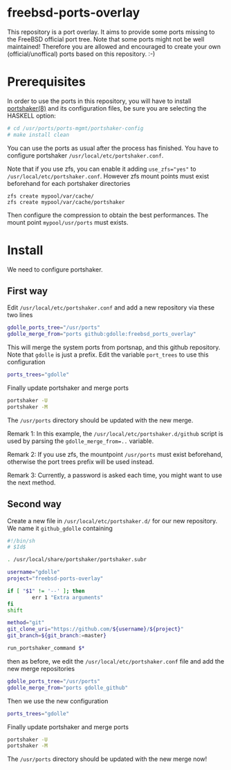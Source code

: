 # freebsd-ports-overlay

This repository is a port overlay. It aims to provide some ports missing to the FreeBSD official port tree. 
Note that some ports might not be well maintained!
Therefore you are allowed and encouraged to create your own (official/unoffical) ports based on this repository. :-)

# Prerequisites

In order to use the ports in this repository, you will have to install [portshaker(8)](http://www.freshports.org/ports-mgmt/portshaker/) and its configuration files, be sure you are selecting the HASKELL option:

```sh
# cd /usr/ports/ports-mgmt/portshaker-config
# make install clean
```

You can use the ports as usual after the process has finished.
You have to configure portshaker `/usr/local/etc/portshaker.conf`.

Note that if you use zfs, you can enable it adding `use_zfs="yes"` to `/usr/local/etc/portshaker.conf`. However
zfs mount points must exist beforehand for each portshaker directories

```
zfs create mypool/var/cache/
zfs create mypool/var/cache/portshaker
```
Then configure the compression to obtain the best performances.
The mount point `mypool/usr/ports` must exists.

# Install

We need to configure portshaker.

## First way 

Edit `/usr/local/etc/portshaker.conf`  and add a new repository via these two lines
```sh
gdolle_ports_tree="/usr/ports"
gdolle_merge_from="ports github:gdolle:freebsd_ports_overlay"
```
This will merge the system ports from portsnap, and this github repository.
Note that `gdolle` is just a prefix. Edit the variable `port_trees` to use this
configuration
```sh
ports_trees="gdolle"
```

Finally update portshaker and merge ports
```sh
portshaker -U
portshaker -M
```
The `/usr/ports` directory should be updated with the new merge.

Remark 1: In this example, the `/usr/local/etc/portshaker.d/github` script is used by parsing the `gdolle_merge_from=..` variable.

Remark 2: If you use zfs, the mountpoint `/usr/ports` must exist beforehand, otherwise the port trees prefix will be
used instead.

Remark 3: Currently, a password is asked each time, you might want to use the next method.

## Second way

Create a new file in `/usr/local/etc/portshaker.d/` for our new repository. We name it `github_gdolle` containing
```sh
#!/bin/sh
# $Id$

. /usr/local/share/portshaker/portshaker.subr

username="gdolle"
project="freebsd-ports-overlay"

if [ "$1" != '--' ]; then
        err 1 "Extra arguments"
fi
shift

method="git"
git_clone_uri="https://github.com/${username}/${project}"
git_branch=${git_branch:=master}

run_portshaker_command $*
```
then as before, we edit the `/usr/local/etc/portshaker.conf` file and add the new merge repositories

```sh
gdolle_ports_tree="/usr/ports"
gdolle_merge_from="ports gdolle_github"
```
Then we use the new configuration
```sh
ports_trees="gdolle"
```
Finally update portshaker and merge ports
```sh
portshaker -U
portshaker -M
```
The `/usr/ports` directory should be updated with the new merge now!
